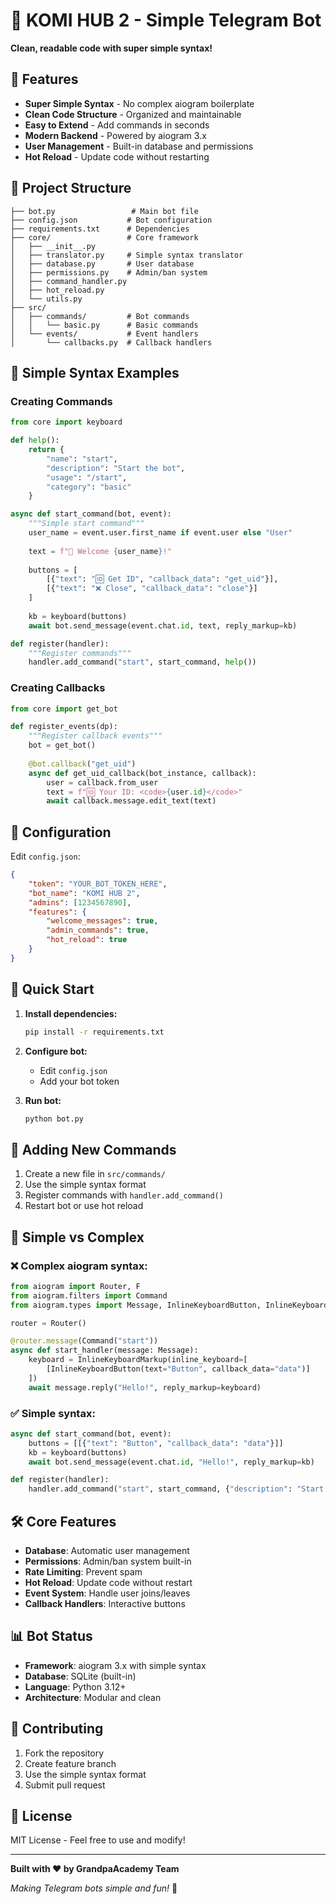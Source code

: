 # 🤖 KOMI HUB 2 - Simple Telegram Bot

**Clean, readable code with super simple syntax!**

## 🚀 Features

- **Super Simple Syntax** - No complex aiogram boilerplate
- **Clean Code Structure** - Organized and maintainable
- **Easy to Extend** - Add commands in seconds
- **Modern Backend** - Powered by aiogram 3.x
- **User Management** - Built-in database and permissions
- **Hot Reload** - Update code without restarting

## 📁 Project Structure

```
├── bot.py                 # Main bot file
├── config.json           # Bot configuration
├── requirements.txt      # Dependencies
├── core/                 # Core framework
│   ├── __init__.py
│   ├── translator.py     # Simple syntax translator
│   ├── database.py       # User database
│   ├── permissions.py    # Admin/ban system
│   ├── command_handler.py
│   ├── hot_reload.py
│   └── utils.py
├── src/
│   ├── commands/         # Bot commands
│   │   └── basic.py      # Basic commands
│   └── events/           # Event handlers
│       └── callbacks.py  # Callback handlers
```

## 🎯 Simple Syntax Examples

### Creating Commands

```python
from core import keyboard

def help():
    return {
        "name": "start",
        "description": "Start the bot",
        "usage": "/start",
        "category": "basic"
    }

async def start_command(bot, event):
    """Simple start command"""
    user_name = event.user.first_name if event.user else "User"
    
    text = f"🤖 Welcome {user_name}!"
    
    buttons = [
        [{"text": "🆔 Get ID", "callback_data": "get_uid"}],
        [{"text": "❌ Close", "callback_data": "close"}]
    ]
    
    kb = keyboard(buttons)
    await bot.send_message(event.chat.id, text, reply_markup=kb)

def register(handler):
    """Register commands"""
    handler.add_command("start", start_command, help())
```

### Creating Callbacks

```python
from core import get_bot

def register_events(dp):
    """Register callback events"""
    bot = get_bot()
    
    @bot.callback("get_uid")
    async def get_uid_callback(bot_instance, callback):
        user = callback.from_user
        text = f"🆔 Your ID: <code>{user.id}</code>"
        await callback.message.edit_text(text)
```

## 🔧 Configuration

Edit `config.json`:

```json
{
    "token": "YOUR_BOT_TOKEN_HERE",
    "bot_name": "KOMI HUB 2",
    "admins": [1234567890],
    "features": {
        "welcome_messages": true,
        "admin_commands": true,
        "hot_reload": true
    }
}
```

## 🚀 Quick Start

1. **Install dependencies:**
   ```bash
   pip install -r requirements.txt
   ```

2. **Configure bot:**
   - Edit `config.json`
   - Add your bot token

3. **Run bot:**
   ```bash
   python bot.py
   ```

## 📝 Adding New Commands

1. Create a new file in `src/commands/`
2. Use the simple syntax format
3. Register commands with `handler.add_command()`
4. Restart bot or use hot reload

## 🎨 Simple vs Complex

### ❌ Complex aiogram syntax:
```python
from aiogram import Router, F
from aiogram.filters import Command
from aiogram.types import Message, InlineKeyboardButton, InlineKeyboardMarkup

router = Router()

@router.message(Command("start"))
async def start_handler(message: Message):
    keyboard = InlineKeyboardMarkup(inline_keyboard=[
        [InlineKeyboardButton(text="Button", callback_data="data")]
    ])
    await message.reply("Hello!", reply_markup=keyboard)
```

### ✅ Simple syntax:
```python
async def start_command(bot, event):
    buttons = [[{"text": "Button", "callback_data": "data"}]]
    kb = keyboard(buttons)
    await bot.send_message(event.chat.id, "Hello!", reply_markup=kb)

def register(handler):
    handler.add_command("start", start_command, {"description": "Start command"})
```

## 🛠️ Core Features

- **Database**: Automatic user management
- **Permissions**: Admin/ban system built-in
- **Rate Limiting**: Prevent spam
- **Hot Reload**: Update code without restart
- **Event System**: Handle user joins/leaves
- **Callback Handlers**: Interactive buttons

## 📊 Bot Status

- **Framework**: aiogram 3.x with simple syntax
- **Database**: SQLite (built-in)
- **Language**: Python 3.12+
- **Architecture**: Modular and clean

## 🤝 Contributing

1. Fork the repository
2. Create feature branch
3. Use the simple syntax format
4. Submit pull request

## 📄 License

MIT License - Feel free to use and modify!

---

**Built with ❤️ by GrandpaAcademy Team**

*Making Telegram bots simple and fun!* 🚀
